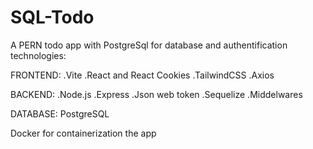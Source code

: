 # SQL-Todo
A PERN todo app with PostgreSql for database and authentification
technologies:

FRONTEND:
.Vite
.React and React Cookies
.TailwindCSS
.Axios

BACKEND:
.Node.js
.Express
.Json web token
.Sequelize
.Middelwares

DATABASE:
PostgreSQL

Docker for containerization the app
